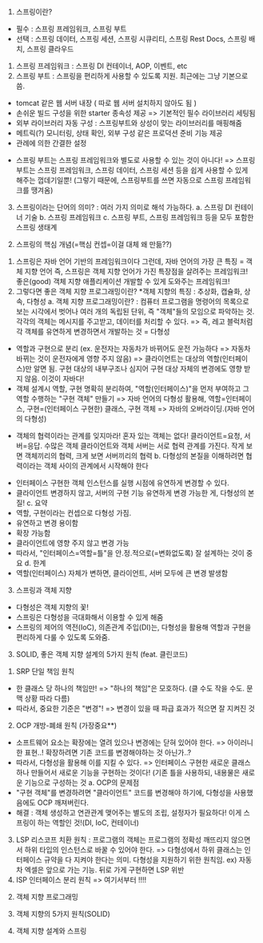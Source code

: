 1. 스프링이란?
- 필수 : 스프링 프레임워크, 스프링 부트
- 선택 : 스프링 데이터, 스프링 세션, 스프링 시큐리티, 스프링 Rest Docs, 스프링 배치, 스프링 클라우드
1) 스프링 프레임워크
: 스프링 DI 컨테이너, AOP, 이벤트, etc
2) 스프링 부트
: 스프링을 편리하게 사용할 수 있도록 지원. 최근에는 그냥 기본으로 씀.
- tomcat 같은 웹 서버 내장 ( 따로 웹 서버 설치하지 않아도 됨 )
- 손쉬운 빌드 구성을 위한 starter 종속성 제공 => 기본적인 필수 라이브러리 세팅됨
- 외부 라이브러리 자동 구성 : 스프링부트와 상성이 맞는 라이브러리를 매핑해줌
- 메트릭(?) 모니터링, 상태 확인, 외부 구성 같은 프로덕션 준비 기능 제공
- 관례에 의한 간결한 설정
* 스프링 부트는 스프링 프레임워크와 별도로 사용할 수 있는 것이 아니다!
=> 스프링부트는 스프링 프레임워크, 스프링 데이터, 스프링 세션 등을 쉽게 사용할 수 있게 해주는 껍데기일뿐! (그렇기 때문에, 스프링부트를 쓰면 자동으로 스프링 프레임워크를 땡겨옴)
3) 스프링이라는 단어의 의미?
  : 여러 가지 의미로 해석 가능하다.
  a. 스프링 DI 컨테이너 기술
  b. 스프링 프레임워크
  c. 스프링 부트, 스프링 프레임워크 등을 모두 포함한 스프링 생태계

2. 스프링의 핵심 개념(=핵심 컨셉=이걸 대체 왜 만듦??)
1) 스프링은 자바 언어 기반의 프레임워크이다
그런데, 자바 언어의 가장 큰 특징 = 객체 지향 언어
즉, 스프링은 객체 지향 언어가 가진 특장점을 살려주는 프레임워크! 좋은(good) 객체 지향 애플리케이션 개발할 수 있게 도와주는 프레임워크!
2) 그렇다면 좋은 객체 지향 프로그래밍이란?
  *객체 지향의 특징 : 추상화, 캡슐화, 상속, 다형성
 a. 객체 지향 프로그래밍이란? : 컴퓨터 프로그램을 명령어의 목록으로 보는 시각에서 벗어나 여러 개의 독립된 단위, 즉 "객체"들의 모임으로 파악하는 것. 각각의 객체는 메시지를 주고받고, 데이터를 처리할 수 있다. 
  => 즉, 레고 블럭처럼 각 객체를 유연하게 변경하면서 개발하는 것 = 다형성
 - 역할과 구현으로 분리
 (ex. 운전자는 자동차가 바뀌어도 운전 가능하다 => 자동차 바뀌는 것이 운전자에게 영향 주지 않음)
  => 클라이언트는 대상의 역할(인터페이스)만 알면 됨. 구현 대상의 내부구조나 심지어 구현 대상 자체의 변경에도 영향 받지 않음. 이것이 자바다!
 - 객체 설계시 역할, 구현 명확히 분리하여, "역할(인터페이스)"을 먼저 부여하고 그 역할 수행하는 "구현 객체" 만들기 
 => 자바 언어의 다형성 활용해, 역할=인터페이스, 구현=(인터페이스 구현한) 클래스, 구현 객체
 => 자바의 오버라이딩.(자바 언어의 다형성)
 * 객체의 협력이라는 관계를 잊지마라! 혼자 있는 객체는 없다! 클라이언트=요청, 서버=응답. 수많은 객체 클라이언트와 객체 서버는 서로 협력 관계를 가진다. 작게 보면 객체끼리의 협력, 크게 보면 서버끼리의 협력
 b. 다형성의 본질을 이해하려면 협력이라는 객체 사이의 관계에서 시작해야 한다
 - 인터페이스 구현한 객체 인스턴스를 실행 시점에 유연하게 변경할 수 있다.
 - 클라이언트 변경하지 않고, 서버의 구현 기능 유연하게 변경 가능한 게, 다형성의 본질!
 c. 요약
 - 역할, 구현이라는 컨셉으로 다형성 가짐.
 - 유연하고 변경 용이함
 - 확장 가능함
 - 클라이언트에 영향 주지 않고 변경 가능
 - 따라서, "인터페이스=역할=틀"을 안.정.적으로(=변화없도록) 잘 설계하는 것이 중요
 d. 한계
 - 역할(인터페이스) 자체가 변하면, 클라이언트, 서버 모두에 큰 변경 발생함
3) 스프링과 객체 지향
 - 다형성은 객체 지향의 꽃!
 - 스프링은 다형성을 극대화해서 이용할 수 있게 해줌
 - 스프링의 제어의 역전(IoC), 의존관계 주입(DI)는, 다형성을 활용해 역할과 구현을 편리하게 다룰 수 있도록 도와줌.

3. SOLID, 좋은 객체 지향 설계의 5가지 원칙 (feat. 클린코드)
 1) SRP 단일 책임 원칙
 - 한 클래스 당 하나의 책임만!
 => "하나의 책임"은 모호하다. (클 수도 작을 수도. 문맥 상황 따라 다름)
 - 따라서, 중요한 기준은 "변경"!
 => 변경이 있을 때 파급 효과가 적으면 잘 지켜진 것
 2) OCP 개방-폐쇄 원칙 (가장중요**)
 - 소프트웨어 요소는 확장에는 열려 있으나 변경에는 닫혀 있어야 한다.
 => 아이러니한 표현..! 확장하려면 기존 코드를 변경해야하는 것 아닌가..?
 - 따라서, 다형성을 활용해 이를 지킬 수 있다.
 => 인터페이스 구현한 새로운 클래스 하나 만들어서 새로운 기능을 구현하는 것이다! (기존 틀을 사용하되, 내용물은 새로운 기능으로 구성하는 것
  a. OCP의 문제점
  - "구현 객체"를 변경하려면 "클라이언트" 코드를 변경해야 하기에, 다형성을 사용했음에도 OCP 깨져버린다.
  - 해결 : 객체 생성하고 연관관계 맺어주는 별도의 조립, 설정자가 필요하다! 이게 스프링이 하는 역할인 것!(DI, IoC, 컨테이너)
 3) LSP 리스코프 치환 원칙
 : 프로그램의 객체는 프로그램의 정확성 깨뜨리지 않으면서 하위 타입의 인스턴스로 바꿀 수 있어야 한다.
 => 다형성에서 하위 클래스는 인터페이스 규약을 다 지켜야 한다는 의미. 다형성을 지원하기 위한 원칙임.
 ex) 자동차 엑셀은 앞으로 가는 기능. 뒤로 가게 구현하면 LSP 위반
 4) ISP 인터페이스 분리 원칙
=> 여기서부터 !!!!

2. 객체 지향 프로그래밍


3. 객체 지향의 5가지 원칙(SOLID)

4. 객체 지향 설계와 스프링